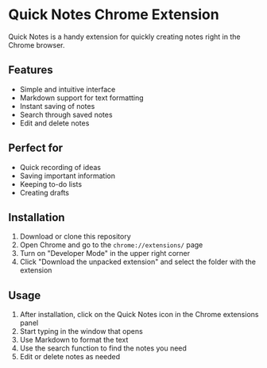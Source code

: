 # Quick Notes Chrome Extension

Quick Notes is a handy extension for quickly creating notes right in the Chrome browser.

## Features

- Simple and intuitive interface
- Markdown support for text formatting
- Instant saving of notes
- Search through saved notes
- Edit and delete notes

## Perfect for

- Quick recording of ideas
- Saving important information
- Keeping to-do lists
- Creating drafts

## Installation

1. Download or clone this repository
2. Open Chrome and go to the `chrome://extensions/` page
3. Turn on "Developer Mode" in the upper right corner
4. Click "Download the unpacked extension" and select the folder with the extension

## Usage

1. After installation, click on the Quick Notes icon in the Chrome extensions panel
2. Start typing in the window that opens
3. Use Markdown to format the text
4. Use the search function to find the notes you need
5. Edit or delete notes as needed
